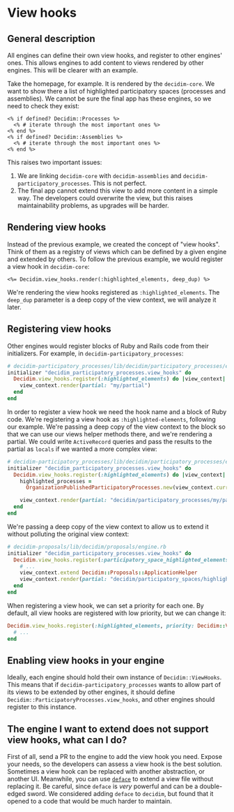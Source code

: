 # View hooks

## General description

All engines can define their own view hooks, and register to other engines' ones. This allows engines to add content to views rendered by other engines. This will be clearer with an example.

Take the homepage, for example. It is rendered by the `decidim-core`. We want to show there a list of highlighted participatory spaces (processes and assemblies). We cannot be sure the final app has these engines, so we need to check they exist:

```
<% if defined? Decidim::Processes %>
  <% # iterate through the most important ones %>
<% end %>
<% if defined? Decidim::Assemblies %>
  <% # iterate through the most important ones %>
<% end %>
```

This raises two important issues:

1. We are linking `decidim-core` with `decidim-assemblies` and `decidim-participatory_processes`. This is not perfect.
1. The final app cannot extend this view to add more content in a simple way. The developers could overwrite the view, but this raises maintainability problems, as upgrades will be harder.

## Rendering view hooks

Instead of the previous example, we created the concept of "view hooks". Think of them as a registry of views which can be defined by a given engine and extended by others. To follow the previous example, we would register a view hook in `decidim-core`:

```
<%= Decidim.view_hooks.render(:highlighted_elements, deep_dup) %>
```

We're rendering the view hooks registered as `:highlighted_elements`. The `deep_dup` parameter is a deep copy of the view context, we will analyze it later.

## Registering view hooks

Other engines would register blocks of Ruby and Rails code from their initializers. For example, in `decidim-participatory_processes`:

```ruby
# decidim-participatory_processes/lib/decidim/participatory_processes/engine.rb
initializer "decidim_participatory_processes.view_hooks" do
  Decidim.view_hooks.register(:highlighted_elements) do |view_context|
    view_context.render(partial: "my/partial")
  end
end
```

In order to register a view hook we need the hook name and a block of Ruby code. We're registering a view hook as `:highlighted-elements`, following our example. We're passing a deep copy of the view context to the block so that we can use our views helper methods there, and we're rendering a partial. We could write `ActiveRecord` queries and pass the results to the partial as `locals` if we wanted a more complex view:

```ruby
# decidim-participatory_processes/lib/decidim/participatory_processes/engine.rb
initializer "decidim_participatory_processes.view_hooks" do
  Decidim.view_hooks.register(:highlighted_elements) do |view_context|
    highlighted_processes =
      OrganizationPublishedParticipatoryProcesses.new(view_context.current_organization) | HighlightedParticipatoryProcesses.new

    view_context.render(partial: "decidim/participatory_processes/my/partial", locals: { highlighted_processes: highlighted_processes })
  end
end
```

We're passing a deep copy of the view context to allow us to extend it without polluting the original view context:

```ruby
# decidim-proposals/lib/decidim/proposals/engine.rb
initializer "decidim_participatory_processes.view_hooks" do
  Decidim.view_hooks.register(:participatory_space_highlighted_elements) do |view_context|
    # ...
    view_context.extend Decidim::Proposals::ApplicationHelper
    view_context.render(partial: "decidim/participatory_spaces/highlighted_proposals", locals: { })
  end
end
``` 

When registering a view hook, we can set a priority for each one. By default, all view hooks are registered with low priority, but we can change it:

```ruby
Decidim.view_hooks.register(:highlighted_elements, priority: Decidim::ViewHooks::HIGH_PRIORITY) do |view_context|
  # ...
end
```

## Enabling view hooks in your engine

Ideally, each engine should hold their own instance of `Decidim::ViewHooks`. This means that if `decidim-participatory_processes` wants to allow part of its views to be extended by other engines, it should define `Decidim::ParticipatoryProcesses.view_hooks`, and other engines should register to this instance.

## The engine I want to extend does not support view hooks, what can I do?

First of all, send a PR to the engine to add the view hook you need. Expose your needs, so the developers can assess a view hook is the best solution. Sometimes a view hook can be replaced with another abstraction, or another UI. Meanwhile, you can use [`deface`](https://github.com/spree/deface) to extend a view file without replacing it. Be careful, since `deface` is *very* powerful and can be a double-edged sword. We considered adding `deface` to `decidim`, but found that it opened to a code that would be much harder to maintain.
